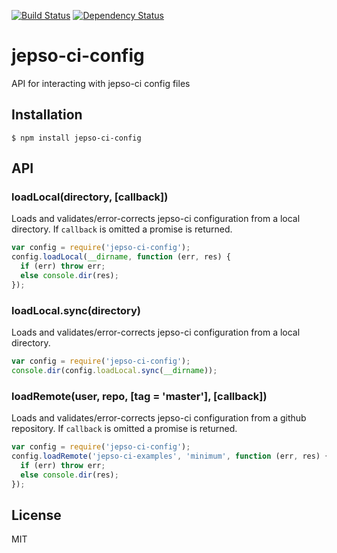 [![Build Status](https://travis-ci.org/jepso-ci/jepso-ci-config.png?branch=master)](https://travis-ci.org/jepso-ci/jepso-ci-config)
[![Dependency Status](https://gemnasium.com/jepso-ci/jepso-ci-config.png)](https://gemnasium.com/jepso-ci/jepso-ci-config)

# jepso-ci-config

API for interacting with jepso-ci config files

## Installation

    $ npm install jepso-ci-config

## API

### loadLocal(directory, [callback])

  Loads and validates/error-corrects jepso-ci configuration from a local directory.  If `callback` is omitted a promise is returned.

```javascript
var config = require('jepso-ci-config');
config.loadLocal(__dirname, function (err, res) {
  if (err) throw err;
  else console.dir(res);
});
```

### loadLocal.sync(directory)

  Loads and validates/error-corrects jepso-ci configuration from a local directory.

```javascript
var config = require('jepso-ci-config');
console.dir(config.loadLocal.sync(__dirname));
```

### loadRemote(user, repo, [tag = 'master'], [callback])

  Loads and validates/error-corrects jepso-ci configuration from a github repository.  If `callback` is omitted a promise is returned.

```javascript
var config = require('jepso-ci-config');
config.loadRemote('jepso-ci-examples', 'minimum', function (err, res) {
  if (err) throw err;
  else console.dir(res);
});
```

## License

  MIT